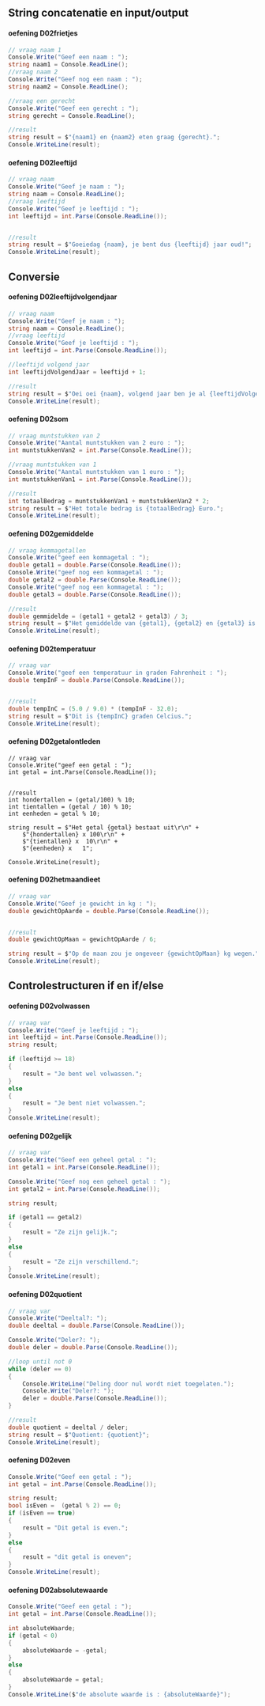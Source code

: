 ## String concatenatie en input/output
#### oefening D02frietjes
```c# title:D02frietjes
// vraag naam 1
Console.Write("Geef een naam : ");
string naam1 = Console.ReadLine();
//vraag naam 2
Console.Write("Geef nog een naam : ");
string naam2 = Console.ReadLine();

//vraag een gerecht
Console.Write("Geef een gerecht : ");
string gerecht = Console.ReadLine();

//result
string result = $"{naam1} en {naam2} eten graag {gerecht}.";
Console.WriteLine(result);
```

#### oefening D02leeftijd
```c# title:D02leeftijd
// vraag naam 
Console.Write("Geef je naam : ");
string naam = Console.ReadLine();
//vraag leeftijd
Console.Write("Geef je leeftijd : ");
int leeftijd = int.Parse(Console.ReadLine());


//result
string result = $"Goeiedag {naam}, je bent dus {leeftijd} jaar oud!";
Console.WriteLine(result);
```

## Conversie
#### oefening D02leeftijdvolgendjaar
```c# title:D02leeftijdvolgend jaar
// vraag naam 
Console.Write("Geef je naam : ");
string naam = Console.ReadLine();
//vraag leeftijd
Console.Write("Geef je leeftijd : ");
int leeftijd = int.Parse(Console.ReadLine());

//leeftijd volgend jaar
int leeftijdVolgendJaar = leeftijd + 1;

//result
string result = $"Oei oei {naam}, volgend jaar ben je al {leeftijdVolgendJaar} jaar oud!";
Console.WriteLine(result);
```

#### oefening D02som
```C# title:D02som
// vraag muntstukken van 2 
Console.Write("Aantal muntstukken van 2 euro : ");
int muntstukkenVan2 = int.Parse(Console.ReadLine());

//vraag muntstukken van 1
Console.Write("Aantal muntstukken van 1 euro : ");
int muntstukkenVan1 = int.Parse(Console.ReadLine());

//result
int totaalBedrag = muntstukkenVan1 + muntstukkenVan2 * 2;
string result = $"Het totale bedrag is {totaalBedrag} Euro.";
Console.WriteLine(result);
```

#### oefening D02gemiddelde
```C# title:D02gemiddelde
// vraag kommagetallen
Console.Write("geef een kommagetal : ");
double getal1 = double.Parse(Console.ReadLine());
Console.Write("geef nog een kommagetal : ");
double getal2 = double.Parse(Console.ReadLine());
Console.Write("geef nog een kommagetal : ");
double getal3 = double.Parse(Console.ReadLine());

//result
double gemmidelde = (getal1 + getal2 + getal3) / 3;
string result = $"Het gemiddelde van {getal1}, {getal2} en {getal3} is {gemmidelde}";
Console.WriteLine(result);
```

#### oefening D02temperatuur
```C# title:D02temperatuur
// vraag var
Console.Write("geef een temperatuur in graden Fahrenheit : ");
double tempInF = double.Parse(Console.ReadLine());


//result
double tempInC = (5.0 / 9.0) * (tempInF - 32.0);
string result = $"Dit is {tempInC} graden Celcius.";
Console.WriteLine(result);
```

#### oefening D02getalontleden
```C#: title:D02getalontleden
// vraag var
Console.Write("geef een getal : ");
int getal = int.Parse(Console.ReadLine());


//result
int hondertallen = (getal/100) % 10;
int tientallen = (getal / 10) % 10;
int eenheden = getal % 10;

string result = $"Het getal {getal} bestaat uit\r\n" +
	$"{hondertallen} x 100\r\n" +
	$"{tientallen} x  10\r\n" +
	$"{eenheden} x   1";

Console.WriteLine(result);
```

#### oefening D02hetmaandieet
```C# title:D02hetmaandieet
// vraag var
Console.Write("Geef je gewicht in kg : ");
double gewichtOpAarde = double.Parse(Console.ReadLine());


//result
double gewichtOpMaan = gewichtOpAarde / 6;

string result = $"Op de maan zou je ongeveer {gewichtOpMaan} kg wegen.";
Console.WriteLine(result);
```

## Controlestructuren if en if/else
#### oefening D02volwassen
```C# title:D02volwassen
// vraag var
Console.Write("Geef je leeftijd : ");
int leeftijd = int.Parse(Console.ReadLine());
string result;

if (leeftijd >= 18)
{
	result = "Je bent wel volwassen.";
}
else
{
	result = "Je bent niet volwassen.";
}
Console.WriteLine(result);
```

#### oefening D02gelijk
```C# title:D02gelijk
// vraag var
Console.Write("Geef een geheel getal : ");
int getal1 = int.Parse(Console.ReadLine());

Console.Write("Geef nog een geheel getal : ");
int getal2 = int.Parse(Console.ReadLine());

string result;

if (getal1 == getal2)
{
	result = "Ze zijn gelijk.";
}
else
{
	result = "Ze zijn verschillend.";
}
Console.WriteLine(result);
```

#### oefening D02quotient
```C# title:D02quotient
// vraag var
Console.Write("Deeltal?: ");
double deeltal = double.Parse(Console.ReadLine());

Console.Write("Deler?: ");
double deler = double.Parse(Console.ReadLine());

//loop until not 0
while (deler == 0)
{
	Console.WriteLine("Deling door nul wordt niet toegelaten.");
	Console.Write("Deler?: ");
	deler = double.Parse(Console.ReadLine());
}

//result
double quotient = deeltal / deler;
string result = $"Quotient: {quotient}";
Console.WriteLine(result);
```
#### oefening D02even
```C# title:D02even
Console.Write("Geef een getal : ");
int getal = int.Parse(Console.ReadLine());

string result;
bool isEven =  (getal % 2) == 0;
if (isEven == true)
{
	result = "Dit getal is even.";
}
else
{
	result = "dit getal is oneven";
}
Console.WriteLine(result);
```

#### oefening D02absolutewaarde
```C# title:D02absolutewaarde
Console.Write("Geef een getal : ");
int getal = int.Parse(Console.ReadLine());

int absoluteWaarde;
if (getal < 0)
{
	absoluteWaarde = -getal;
}
else
{
	absoluteWaarde = getal;
}
Console.WriteLine($"de absolute waarde is : {absoluteWaarde}");
```
